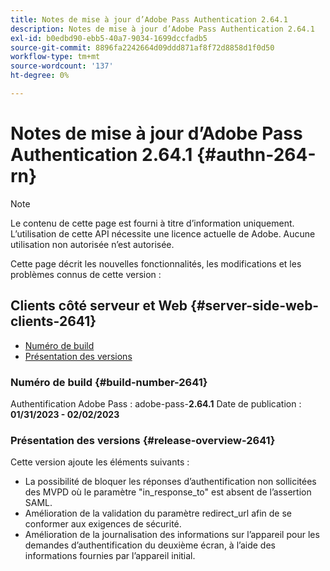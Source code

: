 ```yaml
---
title: Notes de mise à jour d’Adobe Pass Authentication 2.64.1
description: Notes de mise à jour d’Adobe Pass Authentication 2.64.1
exl-id: b0edbd90-ebb5-40a7-9034-1699dccfadb5
source-git-commit: 8896fa2242664d09ddd871af8f72d8858d1f0d50
workflow-type: tm+mt
source-wordcount: '137'
ht-degree: 0%

---
```


# Notes de mise à jour d’Adobe Pass Authentication 2.64.1 {#authn-264-rn}

>[!NOTE]
>
>Le contenu de cette page est fourni à titre d’information uniquement. L’utilisation de cette API nécessite une licence actuelle de Adobe. Aucune utilisation non autorisée n’est autorisée.

Cette page décrit les nouvelles fonctionnalités, les modifications et les problèmes connus de cette version :

## Clients côté serveur et Web {#server-side-web-clients-2641}

* [Numéro de build](#build-number-2641)
* [Présentation des versions](#release-overview-2641)

### Numéro de build {#build-number-2641}

Authentification Adobe Pass : adobe-pass-**2.64.1**
Date de publication : **01/31/2023 - 02/02/2023**

### Présentation des versions {#release-overview-2641}

Cette version ajoute les éléments suivants :

* La possibilité de bloquer les réponses d’authentification non sollicitées des MVPD où le paramètre &quot;in_response_to&quot; est absent de l’assertion SAML.
* Amélioration de la validation du paramètre redirect_url afin de se conformer aux exigences de sécurité.
* Amélioration de la journalisation des informations sur l’appareil pour les demandes d’authentification du deuxième écran, à l’aide des informations fournies par l’appareil initial.
